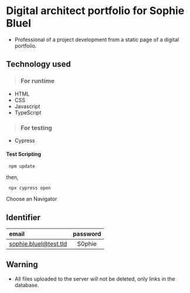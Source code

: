# Digital architect portfolio for Sophie Bluel

-  Professional of a project development from a static page of a digital portfolio.

## Technology used

>### For runtime

-   HTML
-   CSS
-   Javascript
-   TypeScript

>### For testing

-  Cypress

#### Test Scripting

```
 npm update

```

then,

```
 npx cypress open

```

Choose an Navigator

## Identifier

|email|password|
|:---|:---:|
|sophie.bluel@test.tld|S0phie|

## Warning
-  All files uploaded to the server will not be deleted, only links in the database.
